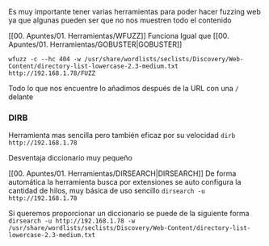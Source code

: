 
Es muy importante tener varias herramientas para poder hacer fuzzing web ya que algunas pueden ser que no nos muestren todo el contenido

[[00. Apuntes/01. Herramientas/WFUZZ]]
Funciona Igual que [[00. Apuntes/01. Herramientas/GOBUSTER|GOBUSTER]]

`wfuzz -c --hc 404 -w /usr/share/wordlists/seclists/Discovery/Web-Content/directory-list-lowercase-2.3-medium.txt http://192.168.1.78/FUZZ `

Todo lo que nos encuentre lo añadimos después de la URL con una `/` delante

### DIRB
Herramienta mas sencilla pero también eficaz por su velocidad
`dirb http://192.168.1.78`

Desventaja diccionario muy pequeño

[[00. Apuntes/01. Herramientas/DIRSEARCH|DIRSEARCH]]
De forma automática la herramienta busca por extensiones se auto configura la cantidad de hilos, muy básica de uso sencillo
`dirsearch -u http://192.168.1.78 `

Si queremos proporcionar un diccionario se puede de la siguiente forma
`dirsearch -u http://192.168.1.78 -w /usr/share/wordlists/seclists/Discovery/Web-Content/directory-list-lowercase-2.3-medium.txt`